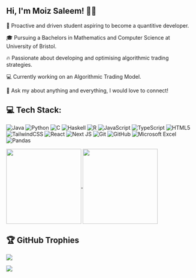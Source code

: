 ## Hi, I'm Moiz Saleem! 👋🏼

🌟 Proactive and driven student aspiring to become a quantitive developer.  

🎓 Pursuing a Bachelors in Mathematics and Computer Science at University of Bristol. 

🔥 Passionate about developing and optimising algorithmic trading strategies.  

💻 Currently working on an Algorithmic Trading Model. 

🚀 Ask my about anything and everything, I would love to connect! 

## 💻 Tech Stack:
![Java](https://img.shields.io/badge/java-%23ED8B00.svg?style=for-the-badge&logo=openjdk&logoColor=white) ![Python](https://img.shields.io/badge/python-3670A0?style=for-the-badge&logo=python&logoColor=ffdd54) ![C](https://img.shields.io/badge/c-%2300599C.svg?style=for-the-badge&logo=c&logoColor=white) ![Haskell](https://img.shields.io/badge/Haskell-5e5086?style=for-the-badge&logo=haskell&logoColor=white) ![R](https://img.shields.io/badge/r-%23276DC3.svg?style=for-the-badge&logo=r&logoColor=white) ![JavaScript](https://img.shields.io/badge/javascript-%23323330.svg?style=for-the-badge&logo=javascript&logoColor=%23F7DF1E) ![TypeScript](https://img.shields.io/badge/typescript-%23007ACC.svg?style=for-the-badge&logo=typescript&logoColor=white) ![HTML5](https://img.shields.io/badge/html5-%23E34F26.svg?style=for-the-badge&logo=html5&logoColor=white) ![TailwindCSS](https://img.shields.io/badge/tailwindcss-%2338B2AC.svg?style=for-the-badge&logo=tailwind-css&logoColor=white) ![React](https://img.shields.io/badge/react-%2320232a.svg?style=for-the-badge&logo=react&logoColor=%2361DAFB) ![Next JS](https://img.shields.io/badge/Next-black?style=for-the-badge&logo=next.js&logoColor=white) ![Git](https://img.shields.io/badge/git-%23F05033.svg?style=for-the-badge&logo=git&logoColor=white) ![GitHub](https://img.shields.io/badge/github-%23121011.svg?style=for-the-badge&logo=github&logoColor=white) ![Microsoft Excel](https://img.shields.io/badge/Microsoft_Excel-217346?style=for-the-badge&logo=microsoft-excel&logoColor=white) ![Pandas](https://img.shields.io/badge/pandas-%23150458.svg?style=for-the-badge&logo=pandas&logoColor=white)

<a href="https://github.com/anuraghazra/github-readme-stats">
  <img height=200 align="center" src="https://github-readme-stats.vercel.app/api?username=Moiz-16&rank_icon=github&show_icons=true&include_all_commits=true&theme=transparent"  />
</a>
<a href="https://github.com/anuraghazra/convoychat">
  <img height=200 align="center" src="https://github-readme-stats.vercel.app/api/top-langs?username=Moiz-16&layout=compact&langs_count=8&card_width=190&hide_progress=true&theme=transparent" />
</a>



## 🏆 GitHub Trophies
![](https://github-profile-trophy.vercel.app/?username=Moiz-16&theme=transparent&no-frame=true&no-bg=false&margin-w=4)

[![](https://visitcount.itsvg.in/api?id=Moiz-16&icon=2&color=1)](https://visitcount.itsvg.in)

